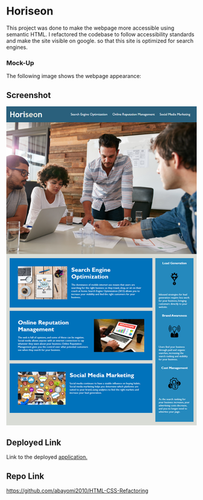 # Horiseon
This project was done to make the webpage more accessible using semantic HTML. I refactored the codebase to follow accessibility standards and make the site visible on google.
so that this site is optimized for search engines.

### Mock-Up

The following image shows the webpage appearance:

## Screenshot
![Screenshot of my refactored webpage](assets/images/html-css-git-challenge.png)
## Deployed Link
Link to the deployed [application.](https://abayomi2010.github.io/HTML-CSS-Refactoring/) 

## Repo Link
https://github.com/abayomi2010/HTML-CSS-Refactoring
